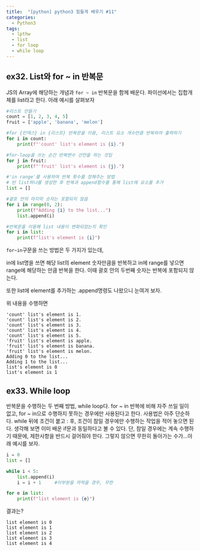 ```yaml
---
title:  "[python] python3 힘들게 배우기 #11"
categories:
  - Python3
tags:
  - lpthw
  - list
  - for loop
  - while loop
---
```


## ex32. List와 for ~ in 반복문

JS의 Array에 해당하는 개념과 `for ~ in` 반복문을 함께 배운다. 파이선에서는 집합개체를 list라고 한다. 아래 예시를 살펴보자

```python
#리스트 만들기
count = [1, 2, 3, 4, 5]
fruit = ['apple', 'banana', 'melon']

#for {인덱스} in {리스트} 반복문을 이용, 리스트 요소 개수만큼 반복하여 출력하기
for i in count:
    print(f"'count' list's element is {i}.")

#for-loop을 쓰는 순간 반복변수 선언을 하는 것임
for j in fruit:
    print(f"'fruit' list's element is {j}.")

#'in range'를 사용하여 반복 횟수를 정해주는 방법
# 빈 list하나를 생성한 후 반복과 append함수를 통해 list에 요소를 추가
list = []

#괄호 안의 마지막 숫자는 포함되지 않음
for i in range(0, 2):
    print(f"Adding {i} to the list...")
    list.append(i)

#반복문을 이용해 list 내용이 변화되었는지 확인
for i in list:
    print(f"list's element is {i}")
```
`for~in`구문을 쓰는 방법은 두 가지가 있는데, 

in에 list명을 쓰면 해당 list의 element 숫자만큼을 반복하고 in에 range를 넣으면 range에 해당하는 만큼 반복을 한다. 이때 괄호 안의 두번째 숫자는 반복에 포함되지 않는다. 

또한 list에 element를 추가하는 .append명령도 나왔으니 눈여겨 보자. 

위 내용을 수행하면

```
'count' list's element is 1.
'count' list's element is 2.
'count' list's element is 3.
'count' list's element is 4.
'count' list's element is 5.
'fruit' list's element is apple.
'fruit' list's element is banana.
'fruit' list's element is melon.
Adding 0 to the list...
Adding 1 to the list...
list's element is 0
list's element is 1
```

## ex33. While loop

반복문을 수행하는 두 번째 방법, while loop다. for ~ in 반복에 비해 자주 쓰일 일이 없고, for ~ in으로 수행하지 못하는 경우에만 사용된다고 한다. 
사용법은 아주 단순하다. while 뒤에 조건이 붙고 : 후, 조건이 참일 경우에만 수행하는 작업을 적어 놓으면 된다. 
생각해 보면 이미 배운 if문과 동일하다고 볼 수 있다. 단, 참일 경우에는 계속 수행하기 때문에, 제한사항을 반드시 걸어줘야 한다. 그렇지 않으면 무한히 돌아가는 수가...아래 예시를 보자. 



```python
i = 0
list = []

while i < 5:
    list.append(i)
    i = i + 1     #이부분을 까먹을 경우, 무한  

for e in list:
    print(f"list element is {e}")
```

결과는? 

```
list element is 0
list element is 1
list element is 2
list element is 3
list element is 4
```




